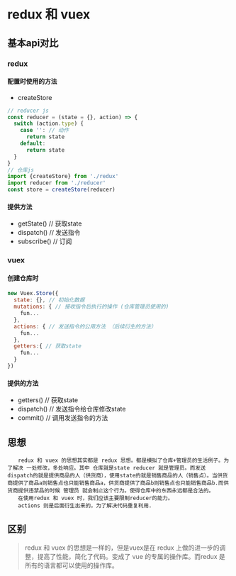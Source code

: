 # redux 和 vuex 
## 基本api对比
### redux 
#### 配置时使用的方法
- createStore
```javascript 
// reducer js
const reducer = (state = {}, action) => {
  switch (action.type) {
    case '': // 动作 
      return state
    default:
      return state
  }
}
// 仓库js
import {createStore} from './redux'
import reducer from './reducer'
const store = createStore(reducer)
```
#### 提供方法
- getState()  // 获取state
- dispatch()  // 发送指令
- subscribe() // 订阅
#### 
### vuex
#### 创建仓库时
```javascript
new Vuex.Store({
  state: {}, // 初始化数据
  mutations: { // 接收指令后执行的操作 (仓库管理员使用的)
    fun...
  },
  actions: { // 发送指令的公用方法 （后续衍生的方法）
    fun...
  }, 
  getters:{ // 获取state
    fun...
  }
})
```
#### 提供的方法
- getters()  // 获取state
- dispatch() // 发送指令给仓库修改state
- commit()   // 调用发送指令的方法
## 思想
```
　　redux 和 vuex 的思想其实都是 redux 思想。都是模拟了仓库+管理员的生活例子。为了解决 一处修改，多处响应。其中 仓库就是state reducer 就是管理员。而发送dispatch的就是提供商品的人（供货商），使用state的就是销售商品的人（销售点）。当供货商提供了商品a则销售点也只能销售商品a，供货商提供了商品b则销售点也只能销售商品b.而供货商提供违禁品的时候 管理员 就会制止这个行为。使得仓库中的东西永远都是合法的。
　　在使用redux 和 vuex 时，我们应该主要限制reducer的能力。
　　actions 则是后面衍生出来的，为了解决代码重复利用.
```
## 区别
>  redux 和 vuex 的思想是一样的，但是vuex是在 redux 上做的进一步的调整，提高了性能，简化了代码。变成了 vue 的专属的操作库。而redux 是所有的语言都可以使用的操作库。